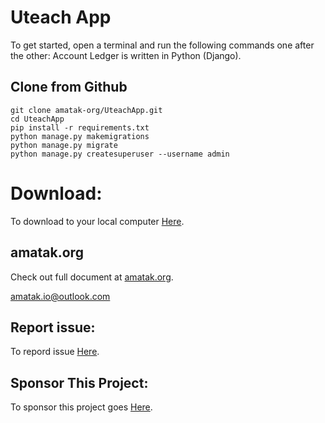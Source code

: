 Uteach App
===============

To get started, open a terminal and run the following commands one after the other:
Account Ledger is written in Python (Django).


## Clone from Github

```shell
git clone amatak-org/UteachApp.git
cd UteachApp
pip install -r requirements.txt
python manage.py makemigrations
python manage.py migrate
python manage.py createsuperuser --username admin
```

# Download:

To download to your local computer [Here](https://github.com/amatak-org/UteachApp.git "Download Full Code").

## amatak.org
Check out full document at [amatak.org](https://amatak.org "The Amatak Opensource site").

amatak.io@outlook.com

## Report issue:

To repord issue [Here](https://github.com/amatak-org/UteachApp.git/issues "Report Issue").


## Sponsor This Project:

To sponsor this project goes [Here](/sponsors).